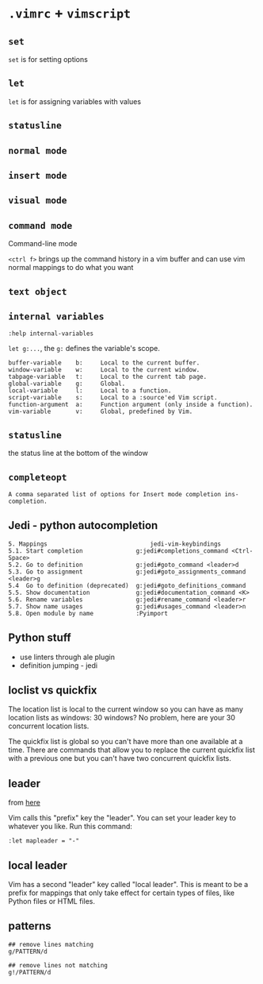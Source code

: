 # `.vimrc` + `vimscript`

## `set`
`set` is for setting options

## `let`
`let` is for assigning variables with values

## `statusline`

## `normal mode`

## `insert mode`

## `visual mode`

## `command mode`
Command-line mode

`<ctrl f>` brings up the command history in a vim buffer and can use vim normal
mappings to do what you want

## `text object`

## `internal variables`

`:help internal-variables`

`let g:...`, the `g:` defines the variable's scope.

    buffer-variable    b:     Local to the current buffer.
    window-variable    w:     Local to the current window.
    tabpage-variable   t:     Local to the current tab page.
    global-variable    g:     Global.
    local-variable     l:     Local to a function.
    script-variable    s:     Local to a :source'ed Vim script.
    function-argument  a:     Function argument (only inside a function).
    vim-variable       v:     Global, predefined by Vim.

## `statusline`
the status line at the bottom of the window

## `completeopt`
    A comma separated list of options for Insert mode completion ins-completion.

## Jedi - python autocompletion
    5. Mappings                             jedi-vim-keybindings
    5.1. Start completion               g:jedi#completions_command <Ctrl-Space>
    5.2. Go to definition               g:jedi#goto_command <leader>d
    5.3. Go to assignment               g:jedi#goto_assignments_command <leader>g
    5.4  Go to definition (deprecated)  g:jedi#goto_definitions_command
    5.5. Show documentation             g:jedi#documentation_command <K>
    5.6. Rename variables               g:jedi#rename_command <leader>r
    5.7. Show name usages               g:jedi#usages_command <leader>n
    5.8. Open module by name            :Pyimport

## Python stuff

* use linters through ale plugin
* definition jumping - jedi


## loclist vs quickfix

The location list is local to the current window so you can have as many
location lists as windows: 30 windows? No problem, here are your 30 concurrent
location lists.

The quickfix list is global so you can't have more than one available at a time.
There are commands that allow you to replace the current quickfix list with a
previous one but you can't have two concurrent quickfix lists.

## leader
from [here](http://learnvimscriptthehardway.stevelosh.com/chapters/06.html)

Vim calls this "prefix" key the "leader". You can set your leader key to whatever you like. Run this command:

```vim
:let mapleader = "-"
```

## local leader
Vim has a second "leader" key called "local leader". This is meant to be a prefix for mappings that only take effect for certain types of files, like Python files or HTML files.

## patterns
```
## remove lines matching
g/PATTERN/d

## remove lines not matching
g!/PATTERN/d
```
